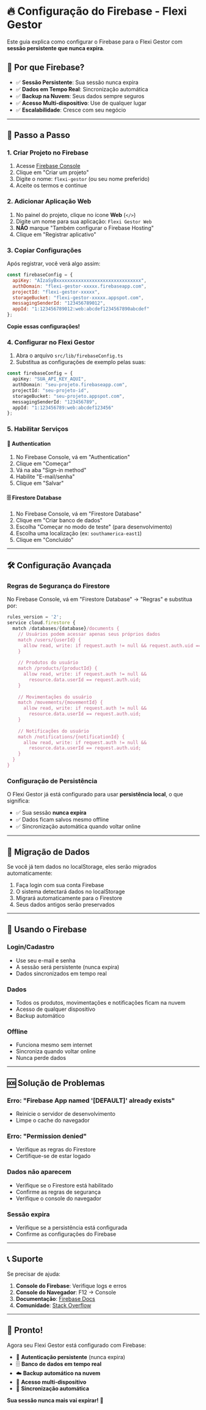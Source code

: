 # 🔥 Configuração do Firebase - Flexi Gestor

Este guia explica como configurar o Firebase para o Flexi Gestor com **sessão persistente que nunca expira**.

## 🎯 **Por que Firebase?**

- ✅ **Sessão Persistente**: Sua sessão nunca expira
- ✅ **Dados em Tempo Real**: Sincronização automática
- ✅ **Backup na Nuvem**: Seus dados sempre seguros
- ✅ **Acesso Multi-dispositivo**: Use de qualquer lugar
- ✅ **Escalabilidade**: Cresce com seu negócio

---

## 🚀 **Passo a Passo**

### **1. Criar Projeto no Firebase**

1. Acesse [Firebase Console](https://console.firebase.google.com/)
2. Clique em "Criar um projeto"
3. Digite o nome: `flexi-gestor` (ou seu nome preferido)
4. Aceite os termos e continue

### **2. Adicionar Aplicação Web**

1. No painel do projeto, clique no ícone **Web** (`</>`)
2. Digite um nome para sua aplicação: `Flexi Gestor Web`
3. **NÃO** marque "Também configurar o Firebase Hosting"
4. Clique em "Registrar aplicativo"

### **3. Copiar Configurações**

Após registrar, você verá algo assim:

```javascript
const firebaseConfig = {
  apiKey: "AIzaSyBxxxxxxxxxxxxxxxxxxxxxxxxxxxxxxx",
  authDomain: "flexi-gestor-xxxxx.firebaseapp.com",
  projectId: "flexi-gestor-xxxxx",
  storageBucket: "flexi-gestor-xxxxx.appspot.com",
  messagingSenderId: "123456789012",
  appId: "1:123456789012:web:abcdef1234567890abcdef"
};
```

**Copie essas configurações!**

### **4. Configurar no Flexi Gestor**

1. Abra o arquivo `src/lib/firebaseConfig.ts`
2. Substitua as configurações de exemplo pelas suas:

```typescript
const firebaseConfig = {
  apiKey: "SUA_API_KEY_AQUI",
  authDomain: "seu-projeto.firebaseapp.com",
  projectId: "seu-projeto-id",
  storageBucket: "seu-projeto.appspot.com",
  messagingSenderId: "123456789",
  appId: "1:123456789:web:abcdef123456"
};
```

### **5. Habilitar Serviços**

#### **🔐 Authentication**
1. No Firebase Console, vá em "Authentication"
2. Clique em "Começar"
3. Vá na aba "Sign-in method"
4. Habilite "E-mail/senha"
5. Clique em "Salvar"

#### **🗄️ Firestore Database**
1. No Firebase Console, vá em "Firestore Database"
2. Clique em "Criar banco de dados"
3. Escolha "Começar no modo de teste" (para desenvolvimento)
4. Escolha uma localização (ex: `southamerica-east1`)
5. Clique em "Concluído"

---

## 🛠️ **Configuração Avançada**

### **Regras de Segurança do Firestore**

No Firebase Console, vá em "Firestore Database" → "Regras" e substitua por:

```javascript
rules_version = '2';
service cloud.firestore {
  match /databases/{database}/documents {
    // Usuários podem acessar apenas seus próprios dados
    match /users/{userId} {
      allow read, write: if request.auth != null && request.auth.uid == userId;
    }
    
    // Produtos do usuário
    match /products/{productId} {
      allow read, write: if request.auth != null && 
        resource.data.userId == request.auth.uid;
    }
    
    // Movimentações do usuário
    match /movements/{movementId} {
      allow read, write: if request.auth != null && 
        resource.data.userId == request.auth.uid;
    }
    
    // Notificações do usuário
    match /notifications/{notificationId} {
      allow read, write: if request.auth != null && 
        resource.data.userId == request.auth.uid;
    }
  }
}
```

### **Configuração de Persistência**

O Flexi Gestor já está configurado para usar **persistência local**, o que significa:

- ✅ Sua sessão **nunca expira**
- ✅ Dados ficam salvos mesmo offline
- ✅ Sincronização automática quando voltar online

---

## 🔄 **Migração de Dados**

Se você já tem dados no localStorage, eles serão migrados automaticamente:

1. Faça login com sua conta Firebase
2. O sistema detectará dados no localStorage
3. Migrará automaticamente para o Firestore
4. Seus dados antigos serão preservados

---

## 📱 **Usando o Firebase**

### **Login/Cadastro**
- Use seu e-mail e senha
- A sessão será persistente (nunca expira)
- Dados sincronizados em tempo real

### **Dados**
- Todos os produtos, movimentações e notificações ficam na nuvem
- Acesso de qualquer dispositivo
- Backup automático

### **Offline**
- Funciona mesmo sem internet
- Sincroniza quando voltar online
- Nunca perde dados

---

## 🆘 **Solução de Problemas**

### **Erro: "Firebase App named '[DEFAULT]' already exists"**
- Reinicie o servidor de desenvolvimento
- Limpe o cache do navegador

### **Erro: "Permission denied"**
- Verifique as regras do Firestore
- Certifique-se de estar logado

### **Dados não aparecem**
- Verifique se o Firestore está habilitado
- Confirme as regras de segurança
- Verifique o console do navegador

### **Sessão expira**
- Verifique se a persistência está configurada
- Confirme as configurações do Firebase

---

## 📞 **Suporte**

Se precisar de ajuda:

1. **Console do Firebase**: Verifique logs e erros
2. **Console do Navegador**: F12 → Console
3. **Documentação**: [Firebase Docs](https://firebase.google.com/docs)
4. **Comunidade**: [Stack Overflow](https://stackoverflow.com/questions/tagged/firebase)

---

## 🎉 **Pronto!**

Agora seu Flexi Gestor está configurado com Firebase:

- 🔐 **Autenticação persistente** (nunca expira)
- 🗄️ **Banco de dados em tempo real**
- ☁️ **Backup automático na nuvem**
- 📱 **Acesso multi-dispositivo**
- 🔄 **Sincronização automática**

**Sua sessão nunca mais vai expirar!** 🚀
